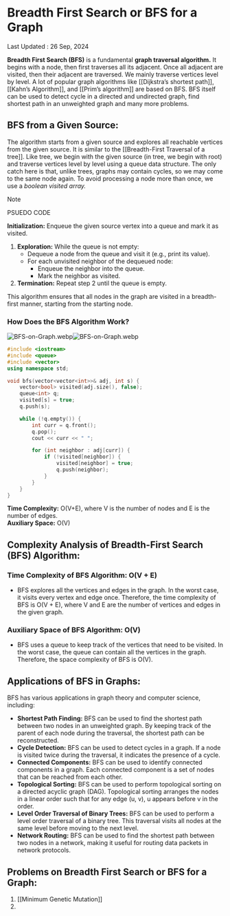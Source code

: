 # Breadth First Search or BFS for a Graph

Last Updated : 26 Sep, 2024

****Breadth First Search (BFS)**** is a fundamental ****graph traversal algorithm.**** It begins with a node, then first traverses all its adjacent. Once all adjacent are visited, then their adjacent are traversed. We mainly traverse vertices level by level. 
A lot of popular graph algorithms like [[Dijkstra’s shortest path]], [[Kahn’s Algorithm]], and [[Prim’s algorithm]] are based on BFS. BFS itself can be used to detect cycle in a directed and undirected graph, find shortest path in an unweighted graph and many more problems.
## BFS from a Given Source:

The algorithm starts from a given source and explores all reachable vertices from the given source. It is similar to the [[Breadth-First Traversal of a tree]]. Like tree, we begin with the given source (in tree, we begin with root) and traverse vertices level by level using a queue data structure. The only catch here is that, unlike trees, graphs may contain cycles, so we may come to the same node again. To avoid processing a node more than once, we use a *boolean visited array.*

> [!NOTE]
> PSUEDO CODE

****Initialization:**** Enqueue the given source vertex into a queue and mark it as visited.

1. ****Exploration:**** While the queue is not empty:
    - Dequeue a node from the queue and visit it (e.g., print its value).
    - For each unvisited neighbor of the dequeued node:
        - Enqueue the neighbor into the queue.
        - Mark the neighbor as visited.
2. ****Termination:**** Repeat step 2 until the queue is empty.

This algorithm ensures that all nodes in the graph are visited in a breadth-first manner, starting from the starting node.

### How Does the BFS Algorithm Work?

![BFS-on-Graph.webp](https://media.geeksforgeeks.org/wp-content/uploads/20240924153148/BFS-on-Graph.webp)![BFS-on-Graph.webp](https://media.geeksforgeeks.org/wp-content/uploads/20240924153148/BFS-on-Graph.webp)


```c++
#include <iostream>
#include <queue>
#include <vector>
using namespace std;

void bfs(vector<vector<int>>& adj, int s) {
    vector<bool> visited(adj.size(), false);
    queue<int> q;
    visited[s] = true;
    q.push(s);

    while (!q.empty()) {
        int curr = q.front();
        q.pop();
        cout << curr << " ";

        for (int neighbor : adj[curr]) {
            if (!visited[neighbor]) {
                visited[neighbor] = true;
                q.push(neighbor);
            }
        }
    }
}
```

****Time Complexity:**** O(V+E), where V is the number of nodes and E is the number of edges.  
****Auxiliary Space:**** O(V)
## Complexity Analysis of Breadth-First Search (BFS) Algorithm:

### Time Complexity of BFS Algorithm: O(V + E)

- BFS explores all the vertices and edges in the graph. In the worst case, it visits every vertex and edge once. Therefore, the time complexity of BFS is O(V + E), where V and E are the number of vertices and edges in the given graph.

### Auxiliary Space of BFS Algorithm: O(V)

- BFS uses a queue to keep track of the vertices that need to be visited. In the worst case, the queue can contain all the vertices in the graph. Therefore, the space complexity of BFS is O(V).

## Applications of BFS in Graphs:

BFS has various applications in graph theory and computer science, including:

- ****Shortest Path Finding:**** BFS can be used to find the shortest path between two nodes in an unweighted graph. By keeping track of the parent of each node during the traversal, the shortest path can be reconstructed.
- ****Cycle Detection:**** BFS can be used to detect cycles in a graph. If a node is visited twice during the traversal, it indicates the presence of a cycle.
- ****Connected Components:**** BFS can be used to identify connected components in a graph. Each connected component is a set of nodes that can be reached from each other.
- ****Topological Sorting:**** BFS can be used to perform topological sorting on a directed acyclic graph (DAG). Topological sorting arranges the nodes in a linear order such that for any edge (u, v), u appears before v in the order.
- ****Level Order Traversal of Binary Trees:**** BFS can be used to perform a level order traversal of a binary tree. This traversal visits all nodes at the same level before moving to the next level.
- ****Network Routing:**** BFS can be used to find the shortest path between two nodes in a network, making it useful for routing data packets in network protocols.

## Problems on Breadth First Search or BFS for a Graph:
1. [[Minimum Genetic Mutation]]
2. 